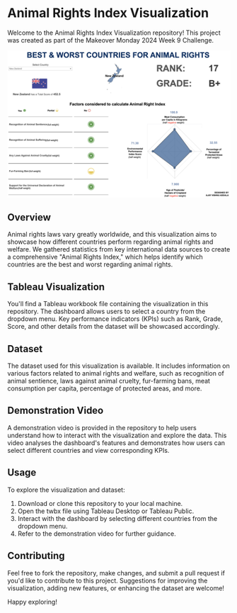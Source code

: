 # Animal Rights Index Visualization

Welcome to the Animal Rights Index Visualization repository! This project was created as part of the Makeover Monday 2024 Week 9 Challenge.

![Animal Rights Index Visualization](Snapshot.png)

## Overview

Animal rights laws vary greatly worldwide, and this visualization aims to showcase how different countries perform regarding animal rights and welfare. We gathered statistics from key international data sources to create a comprehensive "Animal Rights Index," which helps identify which countries are the best and worst regarding animal rights.

## Tableau Visualization

You'll find a Tableau workbook file containing the visualization in this repository. The dashboard allows users to select a country from the dropdown menu. Key performance indicators (KPIs) such as Rank, Grade, Score, and other details from the dataset will be showcased accordingly.

## Dataset

The dataset used for this visualization is available. It includes information on various factors related to animal rights and welfare, such as recognition of animal sentience, laws against animal cruelty, fur-farming bans, meat consumption per capita, percentage of protected areas, and more.

## Demonstration Video

A demonstration video is provided in the repository to help users understand how to interact with the visualization and explore the data. This video analyses the dashboard's features and demonstrates how users can select different countries and view corresponding KPIs.

## Usage

To explore the visualization and dataset:

1. Download or clone this repository to your local machine.
2. Open the twbx file using Tableau Desktop or Tableau Public.
3. Interact with the dashboard by selecting different countries from the dropdown menu.
4. Refer to the demonstration video for further guidance.

## Contributing

Feel free to fork the repository, make changes, and submit a pull request if you'd like to contribute to this project. Suggestions for improving the visualization, adding new features, or enhancing the dataset are welcome!

Happy exploring!
